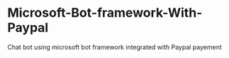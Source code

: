 # Microsoft-Bot-framework-With-Paypal
Chat bot using microsoft bot framework integrated with Paypal payement
